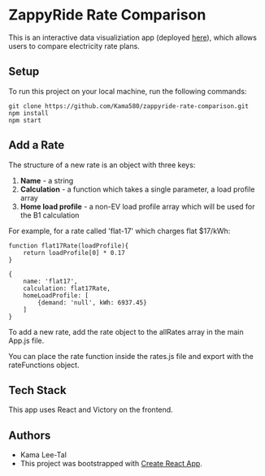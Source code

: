 # ZappyRide Rate Comparison

This is an interactive data visualiziation app (deployed [here](link)), which allows users to compare electricity rate plans.

## Setup

To run this project on your local machine, run the following commands:

```
git clone https://github.com/Kama580/zappyride-rate-comparison.git
npm install
npm start
```

## Add a Rate

The structure of a new rate is an object with three keys:

1. **Name** - a string
2. **Calculation** - a function which takes a single parameter, a load profile array
3. **Home load profile** - a non-EV load profile array which will be used for the B1 calculation

For example, for a rate called 'flat-17' which charges flat $17/kWh:

```
function flat17Rate(loadProfile){
    return loadProfile[0] * 0.17
}

{
    name: 'flat17',
    calculation: flat17Rate,
    homeLoadProfile: [
        {demand: 'null', kWh: 6937.45}
    ]
}

```

To add a new rate, add the rate object to the allRates array in the main App.js file.

You can place the rate function inside the rates.js file and export with the rateFunctions object.

## Tech Stack

This app uses React and Victory on the frontend.

## Authors

- Kama Lee-Tal
- This project was bootstrapped with [Create React App](https://github.com/facebook/create-react-app).
